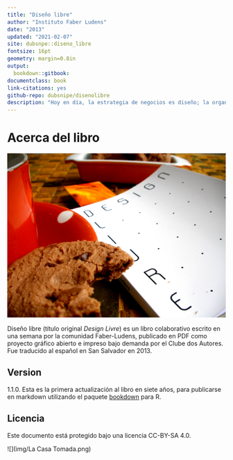 ```yaml
--- 
title: "Diseño libre"
author: "Instituto Faber Ludens"
date: "2013"
updated: "2021-02-07"
site: dubsnpe::diseno_libre
fontsize: 16pt
geometry: margin=0.8in
output:
  bookdown::gitbook:
documentclass: book
link-citations: yes
github-repo: dubsnipe/disenolibre
description: "Hoy en día, la estrategia de negocios es diseño; la organización de información es diseño; la decoración de ambientes es diseño; cortar pelo es diseño… ¿será que todo se convertirá en diseño? El diseño libre no es un “tipo” más de diseño. El diseño libre es una actitud, una forma de concebir el diseño y buscar una visión abierta e inclusiva, que reconoce el diseño que todas las personas realizan. Al romper códigos, abriendo las cajas negras y uniendo la tecnología y el canibalismo, este libro es fundamental para comprender cómo el diseño está intimamente ligado con las discusiones sobre libertad, ética, política, cultura y pedagogía en la actualidad."
---
```


# Acerca del libro

![](img/SANY0016.jpg)

Diseño libre (título original *Design Livre*) es un libro colaborativo escrito en una semana por la comunidad Faber-Ludens, publicado en PDF como proyecto gráfico abierto e impreso bajo demanda por el Clube dos Autores. Fue traducido al español en San Salvador en 2013.

## Version
1.1.0. Esta es la primera actualización al libro en siete años, para publicarse en markdown utilizando el paquete [bookdown](https://www.bookdown.org/) para R.


## Licencia
Este documento está protegido bajo una licencia CC-BY-SA 4.0.

![](img/La Casa Tomada.png)
